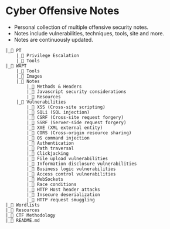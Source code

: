 # Cyber Offensive Notes

- Personal collection of multiple offensive security notes. 
- Notes include vulnerabilities, techniques, tools, site and more. 
- Notes are continuously updated.

```
|_📂 PT
    |_📄 Privilege Escalation
    |_📄 Tools
|_📂 WAPT
    |_📂 Tools
    |_📂 Images
    |_📂 Notes
        |_📄 Methods & Headers
        |_📄 Javascript security considerations
        |_📄 Resources
    |_📂 Vulnerabilities
        |_📄 XSS (Cross-site scripting)
        |_📄 SQLi (SQL injection)
        |_📄 CSRF (Cross-site request forgery)
        |_📄 SSRF (Server-side request forgery)
        |_📄 XXE (XML external entity)
        |_📄 CORS (Cross-origin resource sharing)
        |_📄 OS command injection
        |_📄 Authentication
        |_📄 Path traversal
        |_📄 Clickjacking
        |_📄 File upload vulnerabilities
        |_📄 Information disclosure vulnerabilities
        |_📄 Business logic vulnerabilities
        |_📄 Access control vulnerabilities
        |_📄 WebSockets
        |_📄 Race conditions
        |_📄 HTTP Host header attacks
        |_📄 Insecure deserialization
        |_📄 HTTP request smuggling
|_📂 Wordlists
|_📂 Resources
|_📂 CTF Methodology
|_📄 README.md
```
